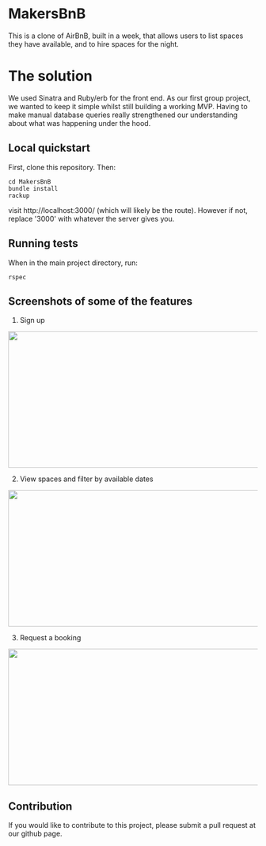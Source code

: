 MakersBnB
=========

This is a clone of AirBnB, built in a week, that allows users to list spaces they have available, and to hire spaces for the night.

# The solution

We used Sinatra and Ruby/erb for the front end. As our first group project, we wanted to keep it simple whilst still building a working MVP. Having to make manual database queries really strengthened our understanding about what was happening under the hood.

## Local quickstart

First, clone this repository. Then:
```console
cd MakersBnB
bundle install
rackup
```
visit http://localhost:3000/ (which will likely be the route). However if not, replace '3000' with whatever the server gives you.

## Running tests
When in the main project directory, run:
```console
rspec
```

## Screenshots of some of the features
1. Sign up  

<img src="./public/images/screen_request_a_booking.png" width="576" height="276">  

2. View spaces and filter by available dates  

<img src="./public/images/screenshot_spaces.png" width="576" height="276">

3. Request a booking  

<img src="./public/images/screen_request_a_booking.png" width="576" height="276">

## Contribution

If you would like to contribute to this project, please submit a pull request at our github page.
